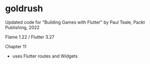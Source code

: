 # goldrush

Updated code for "Building Games with Flutter" by Paul Teale, Packt Publishing, 2022

Flame 1.22 / Flutter 3.27

Chapter 11

- uses Flutter routes and Widgets